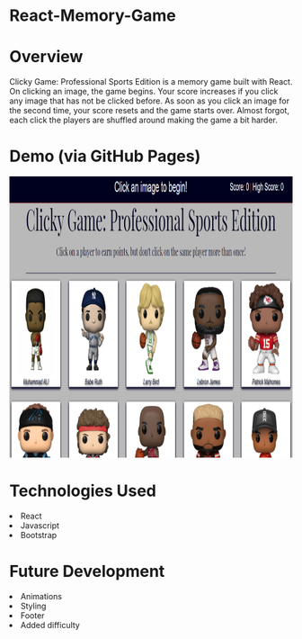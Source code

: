 # React-Memory-Game

<h1>Overview</h1>

Clicky Game: Professional Sports Edition is a memory game built with React. On clicking an image, the game begins. Your score increases if you click any image that has not be clicked before. As soon as you click an image for the second time, your score resets and the game starts over. Almost forgot, each click the players are shuffled around making the game a bit harder.
<br>

# Demo (via GitHub Pages)
<img src = "./public/images/clicky-game-ss.PNG" width="700" height="500">

# Technologies Used
 
<li>React</>
<li>Javascript</li>
<li>Bootstrap</li>

# Future Development

<li>Animations</li>
<li>Styling</li>
<li>Footer</li>
<li>Added difficulty</li>

